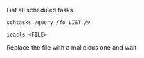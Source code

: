 List all scheduled tasks
```
schtasks /query /fo LIST /v
```
```
icacls <FILE>
```
Replace the file with a malicious one and wait


